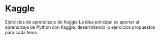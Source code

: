 # Kaggle
Ejercicios de aprendizaje de Kaggle
La idea principal es aportar al aprendizaje de Python con Kaggle, desarrollando lo ejercicios propuestos para cada tema
